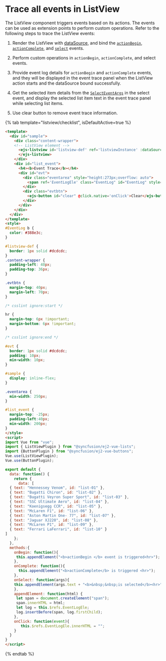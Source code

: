 # Trace all events in ListView

The ListView component triggers events based on its actions. The events can be used as extension points to perform custom operations. Refer to the following steps to trace the ListView events:

1. Render the ListView with [dataSource](https://ej2.syncfusion.com/vue/documentation/api/list-view/#datasource), and bind the [`actionBegin`](https://ej2.syncfusion.com/vue/documentation/api/list-view/#actionbegin), [`actionComplete`](https://ej2.syncfusion.com/vue/documentation/api/list-view/#actioncomplete), and [`select`](https://ej2.syncfusion.com/vue/documentation/api/list-view/#select) events.

2. Perform custom operations in `actionBegin`, `actionComplete`, and select events.

3. Provide event log details for `actionBegin` and `actionComplete` events, and they will be displayed in the event trace panel when the ListView action starts and the dataSource bound successfully.

4. Get the selected item details from the [`SelectEventArgs`](../../api/list-view/selectEventArgs/) in the select event, and display the selected list item text in the event trace panel while selecting list items.

5. Use clear button to remove event trace information.

{% tab template="listview/checklist", isDefaultActive=true %}

```html
<template>
  <div id="sample">
    <div class="content-wrapper">
    <!-- ListView element -->
      <ejs-listview id='listview-def' ref='listviewInstance' :dataSource='data' width=250 :actionBegin='onBegin' :actionComplete='onComplete' :select='onSelect'>
      </ejs-listview>
    </div>
    <div id="list_event">
      <h4><b>Event Trace</b></h4>
      <div id="evt">
        <div class="eventarea" style="height:273px;overflow: auto">
          <span ref='EventLogEle' class="EventLog" id="EventLog" style="word-break: normal;"></span>
        </div>
        <div class="evtbtn">
          <ejs-button id="clear" @click.native='onClick'>Clear</ejs-button>
        </div>
      </div>
    </div>
  </div>
</template>
<style>
#EventLog b {
  color: #388e3c;
}

#listview-def {
  border: 1px solid #dcdcdc;
}
.content-wrapper {
  padding-left: 40px;
  padding-top: 36px;
}

.evtbtn {
  margin-top: 40px;
  margin-left: 70px;
}

/* csslint ignore:start */

hr {
  margin-top: 6px !important;
  margin-bottom: 6px !important;
}

/* csslint ignore:end */

#evt {
  border: 1px solid #dcdcdc;
  padding: 10px;
  min-width: 10px;
}

#sample {
  display: inline-flex;
}

.eventarea {
  min-width: 250px;
}

#list_event {
  margin-top: -25px;
  padding-left:40px;
  min-width: 200px;
}
</style>
<script>
import Vue from "vue";
import { ListViewPlugin } from "@syncfusion/ej2-vue-lists";
import {ButtonPlugin } from "@syncfusion/ej2-vue-buttons";
Vue.use(ListViewPlugin);
Vue.use(ButtonPlugin);

export default {
  data: function() {
    return {
      data: [
  { text: "Hennessey Venom", id: "list-01" },
  { text: "Bugatti Chiron", id: "list-02" },
  { text: "Bugatti Veyron Super Sport", id: "list-03" },
  { text: "SSC Ultimate Aero", id: "list-04" },
  { text: "Koenigsegg CCR", id: "list-05" },
  { text: "McLaren F1", id: "list-06" },
  { text: "Aston Martin One- 77", id: "list-07" },
  { text: "Jaguar XJ220", id: "list-08" },
  { text: "McLaren P1", id: "list-09" },
  { text: "Ferrari LaFerrari", id: "list-10" }
]
    };
  },
  methods:{
    onBegin: function(){
     this.appendElement("<b>actionBegin </b> event is triggered<hr>");
    },
    onComplete: function(){
      this.appendElement("<b>actionComplete</b> is triggered <hr>");
    },
    onSelect: function(args){
    this.appendElement(args.text + "<b>&nbsp;&nbsp;is selected</b><hr>");
    },
    appendElement: function(html) {
     let span = document.createElement("span");
     span.innerHTML = html;
     let log = this.$refs.EventLogEle;
     log.insertBefore(span, log.firstChild);
    },
    onClick: function(event){
       this.$refs.EventLogEle.innerHTML = "";
    }
  }
}
</script>
```

{% endtab %}
